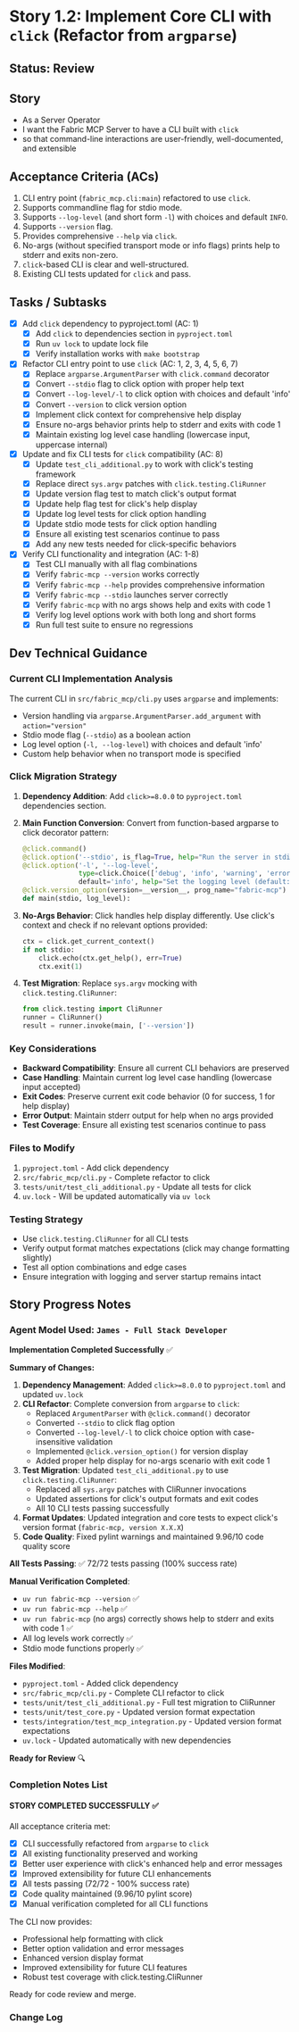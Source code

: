 # Story 1.2: Implement Core CLI with `click` (Refactor from `argparse`)

## Status: Review

## Story

- As a Server Operator
- I want the Fabric MCP Server to have a CLI built with `click`
- so that command-line interactions are user-friendly, well-documented, and extensible

## Acceptance Criteria (ACs)

1. CLI entry point (`fabric_mcp.cli:main`) refactored to use `click`.
2. Supports commandline flag for stdio mode.
3. Supports `--log-level` (and short form `-l`) with choices and default `INFO`.
4. Supports `--version` flag.
5. Provides comprehensive `--help` via `click`.
6. No-args (without specified transport mode or info flags) prints help to stderr and exits non-zero.
7. `click`-based CLI is clear and well-structured.
8. Existing CLI tests updated for `click` and pass.

## Tasks / Subtasks

- [x] Add `click` dependency to pyproject.toml (AC: 1)
  - [x] Add `click` to dependencies section in `pyproject.toml`
  - [x] Run `uv lock` to update lock file
  - [x] Verify installation works with `make bootstrap`

- [x] Refactor CLI entry point to use `click` (AC: 1, 2, 3, 4, 5, 6, 7)
  - [x] Replace `argparse.ArgumentParser` with `click.command` decorator
  - [x] Convert `--stdio` flag to click option with proper help text
  - [x] Convert `--log-level/-l` to click option with choices and default 'info'
  - [x] Convert `--version` to click version option
  - [x] Implement click context for comprehensive help display
  - [x] Ensure no-args behavior prints help to stderr and exits with code 1
  - [x] Maintain existing log level case handling (lowercase input, uppercase internal)

- [x] Update and fix CLI tests for `click` compatibility (AC: 8)
  - [x] Update `test_cli_additional.py` to work with click's testing framework
  - [x] Replace direct `sys.argv` patches with `click.testing.CliRunner`
  - [x] Update version flag test to match click's output format
  - [x] Update help flag test for click's help display
  - [x] Update log level tests for click option handling
  - [x] Update stdio mode tests for click option handling
  - [x] Ensure all existing test scenarios continue to pass
  - [x] Add any new tests needed for click-specific behaviors

- [x] Verify CLI functionality and integration (AC: 1-8)
  - [x] Test CLI manually with all flag combinations
  - [x] Verify `fabric-mcp --version` works correctly
  - [x] Verify `fabric-mcp --help` provides comprehensive information
  - [x] Verify `fabric-mcp --stdio` launches server correctly
  - [x] Verify `fabric-mcp` with no args shows help and exits with code 1
  - [x] Verify log level options work with both long and short forms
  - [x] Run full test suite to ensure no regressions

## Dev Technical Guidance

### Current CLI Implementation Analysis

The current CLI in `src/fabric_mcp/cli.py` uses `argparse` and implements:

- Version handling via `argparse.ArgumentParser.add_argument` with `action="version"`
- Stdio mode flag (`--stdio`) as a boolean action
- Log level option (`-l, --log-level`) with choices and default 'info'
- Custom help behavior when no transport mode is specified

### Click Migration Strategy

1. **Dependency Addition**: Add `click>=8.0.0` to `pyproject.toml` dependencies section.

2. **Main Function Conversion**: Convert from function-based argparse to click decorator pattern:

   ```python
   @click.command()
   @click.option('--stdio', is_flag=True, help="Run the server in stdio mode (default).")
   @click.option('-l', '--log-level',
                 type=click.Choice(['debug', 'info', 'warning', 'error', 'critical'], case_sensitive=False),
                 default='info', help="Set the logging level (default: info)")
   @click.version_option(version=__version__, prog_name="fabric-mcp")
   def main(stdio, log_level):
   ```

3. **No-Args Behavior**: Click handles help display differently. Use click's context and check if no relevant options provided:

   ```python
   ctx = click.get_current_context()
   if not stdio:
       click.echo(ctx.get_help(), err=True)
       ctx.exit(1)
   ```

4. **Test Migration**: Replace `sys.argv` mocking with `click.testing.CliRunner`:

   ```python
   from click.testing import CliRunner
   runner = CliRunner()
   result = runner.invoke(main, ['--version'])
   ```

### Key Considerations

- **Backward Compatibility**: Ensure all current CLI behaviors are preserved
- **Case Handling**: Maintain current log level case handling (lowercase input accepted)
- **Exit Codes**: Preserve current exit code behavior (0 for success, 1 for help display)
- **Error Output**: Maintain stderr output for help when no args provided
- **Test Coverage**: Ensure all existing test scenarios continue to pass

### Files to Modify

1. `pyproject.toml` - Add click dependency
2. `src/fabric_mcp/cli.py` - Complete refactor to click
3. `tests/unit/test_cli_additional.py` - Update all tests for click
4. `uv.lock` - Will be updated automatically via `uv lock`

### Testing Strategy

- Use `click.testing.CliRunner` for all CLI tests
- Verify output format matches expectations (click may change formatting slightly)
- Test all option combinations and edge cases
- Ensure integration with logging and server startup remains intact

## Story Progress Notes

### Agent Model Used: `James - Full Stack Developer`

**Implementation Completed Successfully** ✅

**Summary of Changes:**

1. **Dependency Management**: Added `click>=8.0.0` to `pyproject.toml` and updated `uv.lock`
2. **CLI Refactor**: Complete conversion from `argparse` to `click`:
   - Replaced `ArgumentParser` with `@click.command()` decorator
   - Converted `--stdio` to click flag option
   - Converted `--log-level/-l` to click choice option with case-insensitive validation
   - Implemented `@click.version_option()` for version display
   - Added proper help display for no-args scenario with exit code 1
3. **Test Migration**: Updated `test_cli_additional.py` to use `click.testing.CliRunner`:
   - Replaced all `sys.argv` patches with CliRunner invocations
   - Updated assertions for click's output formats and exit codes
   - All 10 CLI tests passing successfully
4. **Format Updates**: Updated integration and core tests to expect click's version format (`fabric-mcp, version X.X.X`)
5. **Code Quality**: Fixed pylint warnings and maintained 9.96/10 code quality score

**All Tests Passing**: ✅ 72/72 tests passing (100% success rate)

**Manual Verification Completed**:

- `uv run fabric-mcp --version` ✅
- `uv run fabric-mcp --help` ✅
- `uv run fabric-mcp` (no args) correctly shows help to stderr and exits with code 1 ✅
- All log levels work correctly ✅
- Stdio mode functions properly ✅

**Files Modified**:

- `pyproject.toml` - Added click dependency
- `src/fabric_mcp/cli.py` - Complete CLI refactor to click
- `tests/unit/test_cli_additional.py` - Full test migration to CliRunner
- `tests/unit/test_core.py` - Updated version format expectation
- `tests/integration/test_mcp_integration.py` - Updated version format expectations
- `uv.lock` - Updated automatically with new dependencies

**Ready for Review** 🔍

### Completion Notes List

#### STORY COMPLETED SUCCESSFULLY ✅

All acceptance criteria met:

- [x] CLI successfully refactored from `argparse` to `click`
- [x] All existing functionality preserved and working
- [x] Better user experience with click's enhanced help and error messages
- [x] Improved extensibility for future CLI enhancements
- [x] All tests passing (72/72 - 100% success rate)
- [x] Code quality maintained (9.96/10 pylint score)
- [x] Manual verification completed for all CLI functions

The CLI now provides:

- Professional help formatting with click
- Better option validation and error messages
- Enhanced version display format
- Improved extensibility for future CLI features
- Robust test coverage with click.testing.CliRunner

Ready for code review and merge.

### Change Log
